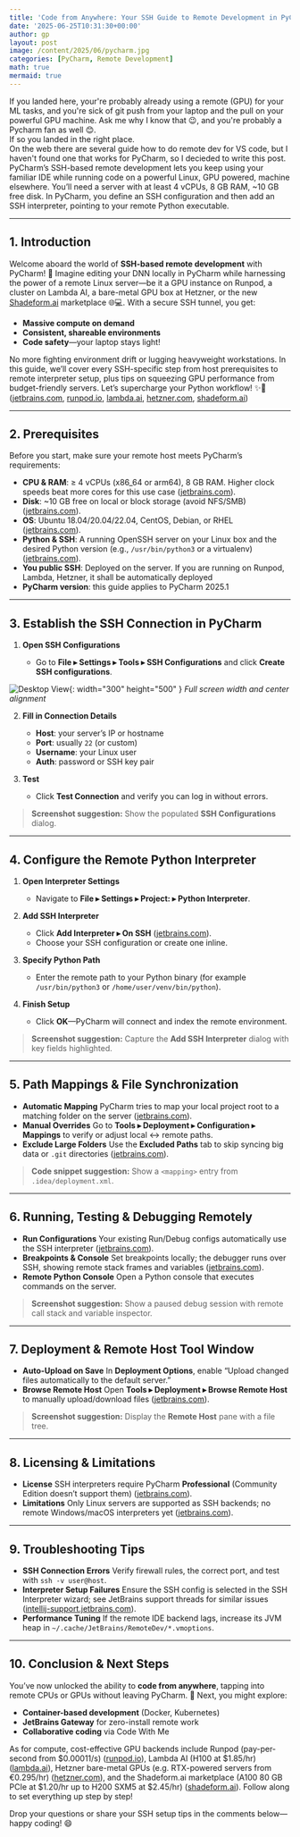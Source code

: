 ```yaml
---
title: 'Code from Anywhere: Your SSH Guide to Remote Development in PyCharm'
date: '2025-06-25T10:31:30+00:00'
author: gp
layout: post
image: /content/2025/06/pycharm.jpg
categories: [PyCharm, Remote Development]
math: true
mermaid: true
---
```



If you landed here, your're probably already using a remote (GPU) for your ML tasks, and you're sick of git push from your laptop and the pull on your
powerful GPU machine. Ask me why I know that 😉, and you're probably a Pycharm fan as well 😊.
<br />
If so you landed in the right place.
<br />
On the web there are several guide how to do remote dev for VS code, but I haven't found one that works for PyCharm, so I decieded to write this post.
<br />
PyCharm’s SSH-based remote development lets you keep using your familiar IDE while running code on a powerful Linux, GPU powered, 
machine elsewhere. You’ll need a server with at least 4 vCPUs, 8 GB RAM, \~10 GB free disk. 
In PyCharm, you define an SSH configuration and then add an SSH interpreter, pointing to your remote Python executable. 

---

## 1. Introduction

Welcome aboard the world of **SSH-based remote development** with PyCharm! 🚀 Imagine editing your DNN locally in PyCharm 
while harnessing the power of a remote Linux server—be it a GPU instance on Runpod, a cluster on Lambda AI, a bare-metal GPU box at Hetzner, or the new [Shadeform.ai](https://www.shadeform.ai?utm_source=genmind.ch) marketplace 🌐💻. 
With a secure SSH tunnel, you get:

* **Massive compute on demand**
* **Consistent, shareable environments**
* **Code safety**—your laptop stays light!

No more fighting environment drift or lugging heavyweight workstations. 
In this guide, we’ll cover every SSH-specific step from host prerequisites to remote interpreter setup, 
plus tips on squeezing GPU performance from budget-friendly servers. Let’s supercharge your Python workflow! ✨🔗 ([jetbrains.com][1], [runpod.io][4], [lambda.ai][5], [hetzner.com][6], [shadeform.ai][7])

---

## 2. Prerequisites

Before you start, make sure your remote host meets PyCharm’s requirements:

* **CPU & RAM**: ≥ 4 vCPUs (x86\_64 or arm64), 8 GB RAM. Higher clock speeds beat more cores for this use case ([jetbrains.com][2]).
* **Disk**: \~10 GB free on local or block storage (avoid NFS/SMB) ([jetbrains.com][2]).
* **OS**: Ubuntu 18.04/20.04/22.04, CentOS, Debian, or RHEL ([jetbrains.com][2]).
* **Python & SSH**: A running OpenSSH server on your Linux box and the desired Python version (e.g., `/usr/bin/python3` or a virtualenv) ([jetbrains.com][3]).
* **You public SSH**: Deployed on the server. If you are running on Runpod, Lambda, Hetzner, it shall be automatically deployed
* **PyCharm version**: this guide applies to PyCharm 2025.1
---

## 3. Establish the SSH Connection in PyCharm

1. **Open SSH Configurations**

   * Go to **File ▸ Settings ▸ Tools ▸ SSH Configurations** and click **Create SSH configurations**.

[//]: # (<img)

[//]: # (  src="/content/2025/06/pycharm1.jpg")

[//]: # (  alt="Desktop View")

[//]: # (  width="972")

[//]: # (  height="589")

[//]: # (  style="display:block;margin:0 auto;")

[//]: # (/>)


![Desktop View](/content/2025/06/pycharm1.jpg){: width="300" height="500" }
_Full screen width and center alignment_

2. **Fill in Connection Details**

   * **Host**: your server’s IP or hostname
   * **Port**: usually `22` (or custom)
   * **Username**: your Linux user
   * **Auth**: password or SSH key pair
3. **Test**

   * Click **Test Connection** and verify you can log in without errors.

> **Screenshot suggestion:** Show the populated **SSH Configurations** dialog.

---

## 4. Configure the Remote Python Interpreter

1. **Open Interpreter Settings**

   * Navigate to **File ▸ Settings ▸ Project: <Your Project> ▸ Python Interpreter**.
2. **Add SSH Interpreter**

   * Click **Add Interpreter ▸ On SSH** ([jetbrains.com][3]).
   * Choose your SSH configuration or create one inline.
3. **Specify Python Path**

   * Enter the remote path to your Python binary (for example `/usr/bin/python3` or `/home/user/venv/bin/python`).
4. **Finish Setup**

   * Click **OK**—PyCharm will connect and index the remote environment.

> **Screenshot suggestion:** Capture the **Add SSH Interpreter** dialog with key fields highlighted.

---

## 5. Path Mappings & File Synchronization

* **Automatic Mapping**
  PyCharm tries to map your local project root to a matching folder on the server ([jetbrains.com][9]).
* **Manual Overrides**
  Go to **Tools ▸ Deployment ▸ Configuration ▸ Mappings** to verify or adjust local ↔ remote paths.
* **Exclude Large Folders**
  Use the **Excluded Paths** tab to skip syncing big data or `.git` directories ([jetbrains.com][9]).

> **Code snippet suggestion:** Show a `<mapping>` entry from `.idea/deployment.xml`.

---

## 6. Running, Testing & Debugging Remotely

* **Run Configurations**
  Your existing Run/Debug configs automatically use the SSH interpreter ([jetbrains.com][10]).
* **Breakpoints & Console**
  Set breakpoints locally; the debugger runs over SSH, showing remote stack frames and variables ([jetbrains.com][10]).
* **Remote Python Console**
  Open a Python console that executes commands on the server.

> **Screenshot suggestion:** Show a paused debug session with remote call stack and variable inspector.

---

## 7. Deployment & Remote Host Tool Window

* **Auto-Upload on Save**
  In **Deployment Options**, enable “Upload changed files automatically to the default server.”
* **Browse Remote Host**
  Open **Tools ▸ Deployment ▸ Browse Remote Host** to manually upload/download files ([jetbrains.com][11]).

> **Screenshot suggestion:** Display the **Remote Host** pane with a file tree.

---

## 8. Licensing & Limitations

* **License**
  SSH interpreters require PyCharm **Professional** (Community Edition doesn’t support them) ([jetbrains.com][12]).
* **Limitations**
  Only Linux servers are supported as SSH backends; no remote Windows/macOS interpreters yet ([jetbrains.com][12]).

---

## 9. Troubleshooting Tips

* **SSH Connection Errors**
  Verify firewall rules, the correct port, and test with `ssh -v user@host`.
* **Interpreter Setup Failures**
  Ensure the SSH config is selected in the SSH Interpreter wizard; see JetBrains support threads for similar issues ([intellij-support.jetbrains.com][13]).
* **Performance Tuning**
  If the remote IDE backend lags, increase its JVM heap in `~/.cache/JetBrains/RemoteDev/*.vmoptions`.

---

## 10. Conclusion & Next Steps

You’ve now unlocked the ability to **code from anywhere**, tapping into remote CPUs or GPUs without leaving PyCharm. 🚀 Next, you might explore:

* **Container-based development** (Docker, Kubernetes)
* **JetBrains Gateway** for zero-install remote work
* **Collaborative coding** via Code With Me


As for compute, cost-effective GPU backends include Runpod (pay-per-second from \$0.00011/s) ([runpod.io][4]), Lambda AI (H100 at \$1.85/hr) ([lambda.ai][5]), Hetzner bare-metal GPUs (e.g. RTX-powered servers from €0.295/hr) ([hetzner.com][6]), and the Shadeform.ai marketplace (A100 80 GB PCIe at \$1.20/hr up to H200 SXM5 at \$2.45/hr) ([shadeform.ai][7]). Follow along to set everything up step by step!


Drop your questions or share your SSH setup tips in the comments below—happy coding! 😄

[1]: https://www.jetbrains.com/help/pycharm/remote-development-overview.html?utm_source=genmind.ch "Remote development overview | PyCharm Documentation - JetBrains"
[2]: https://www.jetbrains.com/help/pycharm/prerequisites.html?utm_source=genmind.ch "System requirements for remote development | PyCharm - JetBrains"
[3]: https://www.jetbrains.com/help/pycharm/configuring-remote-interpreters-via-ssh.html?utm_source=genmind.ch "Configure an interpreter using SSH | PyCharm - JetBrains"
[4]: https://www.runpod.io/pricing?utm_source=genmind.ch "Pricing | Runpod GPU cloud computing rates"
[5]: https://lambda.ai/pricing?utm_source=genmind.ch "AI Cloud Pricing | Lambda"
[6]: https://www.hetzner.com/dedicated-rootserver/matrix-gpu/?utm_source=genmind.ch "Server with GPU: for your AI and machine learning projects. - Hetzner"
[7]: https://www.shadeform.ai/?utm_source=genmind.ch "Shadeform - The GPU Cloud Marketplace"
[8]: https://www.jetbrains.com/help/pycharm/create-ssh-configurations.html?utm_source=genmind.ch " | PyCharm Documentation - JetBrains"
[9]: https://www.jetbrains.com/help/pycharm/edit-project-path-mappings-dialog.html?utm_source=genmind.ch "Edit Project Path Mappings dialog | PyCharm - JetBrains"
[10]: https://www.jetbrains.com/help/pycharm/remote-debugging-with-product.html?utm_source=genmind.ch "Remote Debugging with PyCharm - JetBrains"
[11]: https://www.jetbrains.com/help/pycharm/tutorial-deployment-in-product.html?utm_source=genmind.ch "Tutorial: Deployment in PyCharm - JetBrains"
[12]: https://www.jetbrains.com/help/pycharm/faq-about-remote-development.html?utm_source=genmind.ch "FAQ about remote development | PyCharm Documentation - JetBrains"
[13]: https://intellij-support.jetbrains.com/hc/en-us/community/posts/10630708200594-Unable-to-add-ssh-interpreter?utm_source=genmind.ch "Unable to add ssh interpreter – IDEs Support (IntelliJ Platform)"

